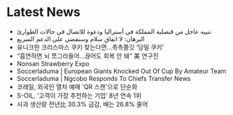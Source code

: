 # Latest News
-  تنبيه عاجل من قنصلية المملكة في أستراليا ودعوة للاتصال في حالات الطوارئ
-  البرهان: لا اتفاق سلام وسنقضي على الدعم السريع
-  유니크한 크리스마스 쿠키 찾는다면…촉촉쫄깃 ‘당밀 쿠키’
-  “흡연하면 뇌 쪼그라들어…끊어도 회복 안 돼” 美 연구진
-  Nonsan Strawberry Expo
-  Soccerladuma | European Giants Knocked Out Of Cup By Amateur Team
-  Soccerladuma | Ngcobo Responds To Chiefs Transfer News
-  코레일, 외국인 열차 예매 'QR 스캔'으로 단순화
-  S-OIL, ‘고객이 가장 추천하는 기업’ 8년 연속 1위
-  사과 생산량 전년比 30.3% 급감, 배는 26.8% 줄어
